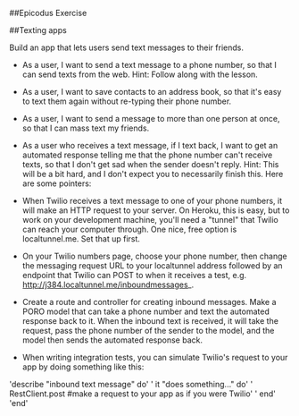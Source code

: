 ##Epicodus Exercise

##Texting apps

Build an app that lets users send text messages to their friends.

- As a user, I want to send a text message to a phone number, so that I can send texts from the web. Hint: Follow along with the lesson.
- As a user, I want to save contacts to an address book, so that it's easy to text them again without re-typing their phone number.
- As a user, I want to send a message to more than one person at once, so that I can mass text my friends.
- As a user who receives a text message, if I text back, I want to get an automated response telling me that the phone number can't receive texts, so that I don't get sad when the sender doesn't reply. Hint: This will be a bit hard, and I don't expect you to necessarily finish this. Here are some pointers:
- When Twilio receives a text message to one of your phone numbers, it will make an HTTP request to your server. On Heroku, this is easy, but to work on your development machine, you'll need a "tunnel" that Twilio can reach your computer through. One nice, free option is localtunnel.me. Set that up first.

- On your Twilio numbers page, choose your phone number, then change the messaging request URL to your localtunnel address followed by an endpoint that Twilio can POST to when it receives a test, e.g. http://j384.localtunnel.me/inboundmessages_.

- Create a route and controller for creating inbound messages. Make a PORO model that can take a phone number and text the automated response back to it. When the inbound text is received, it will take the request, pass the phone number of the sender to the model, and the model then sends the automated response back.

- When writing integration tests, you can simulate Twilio's request to your app by doing something like this:

'describe "inbound text message" do'
'  it "does something..." do'
'    RestClient.post #make a request to your app as if you were Twilio'
'  end'
'end'
